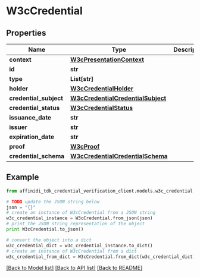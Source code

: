 # W3cCredential

## Properties

| Name                   | Type                                                                    | Description | Notes      |
| ---------------------- | ----------------------------------------------------------------------- | ----------- | ---------- |
| **context**            | [**W3cPresentationContext**](W3cPresentationContext.md)                 |             |
| **id**                 | **str**                                                                 |             | [optional] |
| **type**               | **List[str]**                                                           |             |
| **holder**             | [**W3cCredentialHolder**](W3cCredentialHolder.md)                       |             | [optional] |
| **credential_subject** | [**W3cCredentialCredentialSubject**](W3cCredentialCredentialSubject.md) |             |
| **credential_status**  | [**W3cCredentialStatus**](W3cCredentialStatus.md)                       |             | [optional] |
| **issuance_date**      | **str**                                                                 |             |
| **issuer**             | **str**                                                                 |             |
| **expiration_date**    | **str**                                                                 |             | [optional] |
| **proof**              | [**W3cProof**](W3cProof.md)                                             |             |
| **credential_schema**  | [**W3cCredentialCredentialSchema**](W3cCredentialCredentialSchema.md)   |             | [optional] |

## Example

```python
from affinidi_tdk_credential_verification_client.models.w3c_credential import W3cCredential

# TODO update the JSON string below
json = "{}"
# create an instance of W3cCredential from a JSON string
w3c_credential_instance = W3cCredential.from_json(json)
# print the JSON string representation of the object
print W3cCredential.to_json()

# convert the object into a dict
w3c_credential_dict = w3c_credential_instance.to_dict()
# create an instance of W3cCredential from a dict
w3c_credential_from_dict = W3cCredential.from_dict(w3c_credential_dict)
```

[[Back to Model list]](../README.md#documentation-for-models) [[Back to API list]](../README.md#documentation-for-api-endpoints) [[Back to README]](../README.md)
